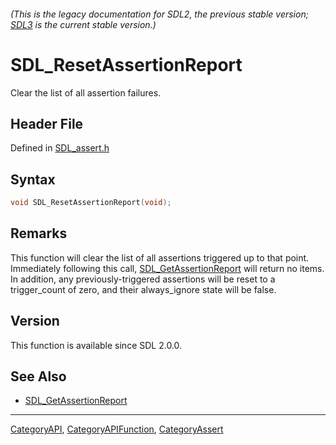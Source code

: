 ###### (This is the legacy documentation for SDL2, the previous stable version; [SDL3](https://wiki.libsdl.org/SDL3/) is the current stable version.)
# SDL_ResetAssertionReport

Clear the list of all assertion failures.

## Header File

Defined in [SDL_assert.h](https://github.com/libsdl-org/SDL/blob/SDL2/include/SDL_assert.h)

## Syntax

```c
void SDL_ResetAssertionReport(void);
```

## Remarks

This function will clear the list of all assertions triggered up to that
point. Immediately following this call,
[SDL_GetAssertionReport](SDL_GetAssertionReport) will return no items. In
addition, any previously-triggered assertions will be reset to a
trigger_count of zero, and their always_ignore state will be false.

## Version

This function is available since SDL 2.0.0.

## See Also

- [SDL_GetAssertionReport](SDL_GetAssertionReport)

----
[CategoryAPI](CategoryAPI), [CategoryAPIFunction](CategoryAPIFunction), [CategoryAssert](CategoryAssert)

